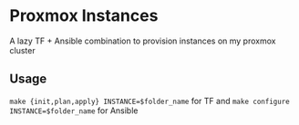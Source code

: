 # Proxmox Instances

A lazy TF + Ansible combination to provision instances on my proxmox cluster

## Usage

`make {init,plan,apply} INSTANCE=$folder_name` for TF and `make configure INSTANCE=$folder_name` for Ansible